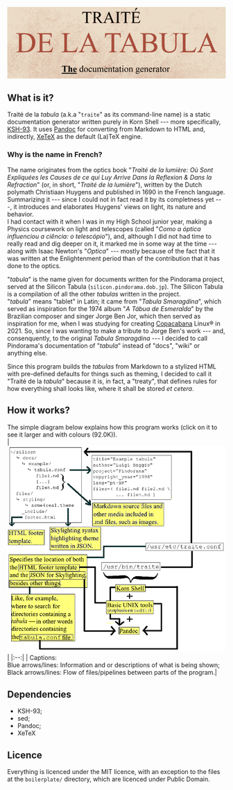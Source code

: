 ![](img/logo.png) 

## What is it?

Traité de la *tabula* (a.k.a "``traite``" as its command-line name) is a static
documentation generator written purely in Korn Shell --- more specifically,
[KSH-93](http://www.kornshell.com/doc/ksh93.html). It uses
[Pandoc](https://pandoc.org) for converting from Markdown to HTML and,
indirectly, [XeTeX](https://tug.org/xetex/) as the default (La)TeX engine.  

### Why is the name in French?

The name originates from the optics book "*Traité de la lumière: Où Sont
Expliquées les Causes de ce qui Luy Arrive Dans la Reflexion & Dans la
Refraction*" (or, in short, "*Traité de la lumière*"), written by the Dutch
polymath Christiaan Huygens and published in 1690 in the French language.
Summarizing it --- since I could not in fact read it by its completness yet ---,
it introduces and elaborates Huygens' views on light, its nature and behavior.  
I had contact with it when I was in my High School junior year, making a Physics
coursework on light and telescopes (called "*Como a óptica influenciou a ciência:
o telescópio*"), and, although I did not had time to really read and dig deeper on
it, it marked me in some way at the time --- along with Isaac Newton's "*Optica*"
--- mostly because of the fact that it was written at the Enlightenment period
than of the contribution that it has done to the optics.

"*tabula*" is the name given for documents written for the Pindorama project,
served at the Silicon Tabula (``silicon.pindorama.dob.jp``). The Silicon Tabula
is a compilation of all the other *tabulas* written in the project.  
"*tabula*" means "tablet" in Latin; it came from "*Tabula Smaragdina*", which
served as inspiration for the 1974 album "*A Tábua de Esmeralda*" by the
Brazilian composer and singer Jorge Ben Jor, which then served as inspiration
for me, when I was studying for creating
[Copacabana](http://copacabana.pindorama.dob.jp) Linux® in 2021. So, since I was
wanting to make a tribute to Jorge Ben's work --- and, consenquently, to the
original *Tabula Smaragdina* --- I decided to call Pindorama's documentation of
"*tabula*" instead of "docs", "wiki" or anything else.  

Since this program builds the *tabulas* from Markdown to a stylized HTML with
pre-defined defaults for things such as theming, I decided to call it "Traité de
la *tabula*" because it is, in fact, a "treaty", that defines rules for how
everything shall looks like, where it shall be stored *et cetera*.  

## How it works?

The simple diagram below explains how this program works (click on it to see it
larger and with colours (92.0K)).  
|[![](img/how_it_works_diagram.dithered.png)](img/how_it_works_diagram.png)|
|:--:|
| Captions:<br/>Blue arrows/lines: Information and or descriptions of what is
being shown;<br/>Black arrows/lines: Flow of files/pipelines between parts of
the program.|

## Dependencies

- KSH-93;
- sed;
- Pandoc;
- XeTeX

## Licence

Everything is licenced under the MIT licence, with an exception to the files at
the ``boilerplate/`` directory, which are licenced under Public Domain.  
